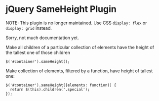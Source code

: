 jQuery SameHeight Plugin
========================

NOTE: This plugin is no longer maintained. Use CSS `display: flex` or `display: grid` instead.

Sorry, not much documentation yet.

Make all children of a particular collection of elements have the height of the tallest one of those children

    $('#container').sameHeight();

Make collection of elements, filtered by a function, have height of tallest one:

    $('#container').sameHeight({elements: function() {
      return $(this).children('.special');
    });
